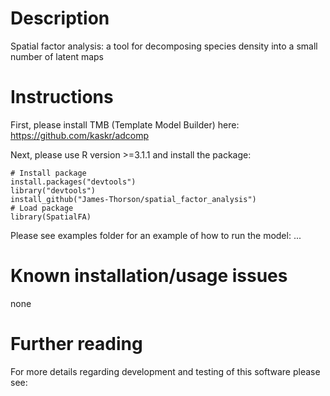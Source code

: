 Description
=======================

Spatial factor analysis: a tool for decomposing species density into a small number of latent maps


Instructions
=============
First, please install TMB (Template Model Builder) here: 
https://github.com/kaskr/adcomp

Next, please use R version >=3.1.1 and install the package:


    # Install package
    install.packages("devtools")
    library("devtools")
    install_github("James-Thorson/spatial_factor_analysis")
    # Load package
    library(SpatialFA)

Please see examples folder for an example of how to run the model:
...

Known installation/usage issues
=============
none

Further reading
=============

For more details regarding development and testing of this software please see:

